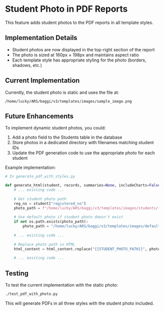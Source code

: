 # Student Photo in PDF Reports

This feature adds student photos to the PDF reports in all template styles.

## Implementation Details

- Student photos are now displayed in the top-right section of the report
- The photo is sized at 160px × 198px and maintains aspect ratio
- Each template style has appropriate styling for the photo (borders, shadows, etc.)

## Current Implementation

Currently, the student photo is static and uses the file at:
```
/home/lucky/ARS/baggi/v3/templates/images/sample_image.png
```

## Future Enhancements

To implement dynamic student photos, you could:

1. Add a photo field to the Students table in the database
2. Store photos in a dedicated directory with filenames matching student IDs
3. Update the PDF generation code to use the appropriate photo for each student

Example implementation:

```python
# In generate_pdf_with_styles.py

def generate_html(student, records, summaries=None, includeCharts=False, template_style="classic"):
    # ... existing code ...
    
    # Get student photo path
    reg_no = student["registered_no"]
    photo_path = f"/home/lucky/ARS/baggi/v3/templates/images/students/{reg_no}.jpg"
    
    # Use default photo if student photo doesn't exist
    if not os.path.exists(photo_path):
        photo_path = "/home/lucky/ARS/baggi/v3/templates/images/default_student.png"
    
    # ... existing code ...
    
    # Replace photo path in HTML
    html_content = html_content.replace("{{STUDENT_PHOTO_PATH}}", photo_path)
    
    # ... existing code ...
```

## Testing

To test the current implementation with the static photo:

```bash
./test_pdf_with_photo.py
```

This will generate PDFs in all three styles with the student photo included.